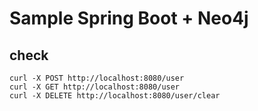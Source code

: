 Sample Spring Boot + Neo4j
====

check
---

    curl -X POST http://localhost:8080/user
    curl -X GET http://localhost:8080/user
    curl -X DELETE http://localhost:8080/user/clear
